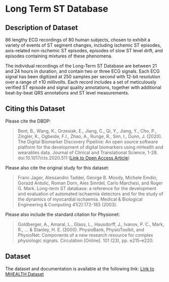 # Long Term ST Database

## Description of Dataset
86 lengthy ECG recordings of 80 human subjects, chosen to exhibit a variety of events of ST segment changes, including ischemic ST episodes, axis-related non-ischemic ST episodes, episodes of slow ST level drift, and episodes containing mixtures of these phenomena.

The individual recordings of the Long-Term ST Database are between 21 and 24 hours in duration, and contain two or three ECG signals. Each ECG signal has been digitized at 250 samples per second with 12-bit resolution over a range of ±10 millivolts. Each record includes a set of meticulously verified ST episode and signal quality annotations, together with additional beat-by-beat QRS annotations and ST level measurements.

## Citing this Dataset
Please cite the DBDP: 

> Bent, B., Wang, K., Grzesiak, E., Jiang, C., Qi, Y., Jiang, Y., Cho, P., Zingler, K., Ogbeide, F.I., Zhao, A., Runge, R., Sim, I., Dunn, J. (2020). The Digital Biomarker      Discovery Pipeline: An open source software platform for the development of digital biomarkers using mHealth and wearables data. Journal of Clinical and Translational Science, 1-28. doi:10.1017/cts.2020.511 ([Link to Open Access Article](https://www.cambridge.org/core/journals/journal-of-clinical-and-translational-science/article/digital-biomarker-discovery-pipeline-an-open-source-software-platform-for-the-development-of-digital-biomarkers-using-mhealth-and-wearables-data/A6696CEF138247077B470F4800090E63))

Please also cite the original study for this dataset:

> Franc Jager, Alessandro Taddei, George B. Moody, Michele Emdin, Gorazd Antolic, Roman Dorn, Ales Smrdel, Carlo Marchesi, and Roger G. Mark. Long-term ST database: a reference for the development and evaluation of automated ischaemia detectors and for the study of the dynamics of myocardial ischaemia. Medical & Biological Engineering & Computing 41(2):172-183 (2003).

Please also include the standard citation for Physionet: 
> Goldberger, A., Amaral, L., Glass, L., Hausdorff, J., Ivanov, P. C., Mark, R., ... & Stanley, H. E. (2000). PhysioBank, PhysioToolkit, and PhysioNet: Components of a new research resource for complex physiologic signals. Circulation [Online]. 101 (23), pp. e215–e220.

## Dataset
The dataset and documentation is available at the following link: [Link to MHEALTH Dataset](https://archive.ics.uci.edu/ml/datasets/MHEALTH+Dataset)
